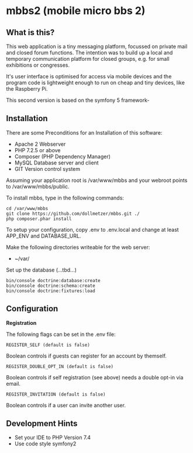 mbbs2 (mobile micro bbs 2)
==========================

What is this?
-------------
This web application is a tiny messaging platform, focussed on private mail 
and closed forum functions. The intention was to build up a local and temporary 
communication platform for closed groups, e.g. for small exhibitions or 
congresses.

It's user interface is optimised for access via mobile devices and the program
code is lightweight enough to run on cheap and tiny devices, like the 
Raspberry Pi.

This second version is based on the symfony 5 framework-


Installation
------------
There are some Preconditions for an Installation of this software:

* Apache 2 Webserver
* PHP 7.2.5 or above
* Composer (PHP Dependency Manager)
* MySQL Database server and client
* GIT Version control system

Assuming your application root is /var/www/mbbs and your webroot points to 
/var/www/mbbs/public.

To install mbbs, type in the following commands:

    cd /var/www/mbbs
    git clone https://github.com/dollmetzer/mbbs.git ./
    php composer.phar install
    
To setup  your configuration, copy .env to .env.local and change at least 
APP_ENV and DATABASE_URL.

Make the following directories writeable for the web server:

* ~/var/

Set up the database (...tbd...)

    bin/console doctrine:database:create
    bin/console doctrine:schema:create
    bin/console doctrine:fixtures:load
    

Configuration
-------------
**Registration**

The following flags can be set in the .env file:

    REGISTER_SELF (default is false)
Boolean controls if guests can register for an account by themself.

    REGISTER_DOUBLE_OPT_IN (default is false)
Boolean controls if self registration (see above) needs a double opt-in via email.

    REGISTER_INVITATION (default is false)
Boolean controls if a user can invite another user. 
   

Development Hints
-----------------
- Set your IDE to PHP Version 7.4
- Use code style symfony2 